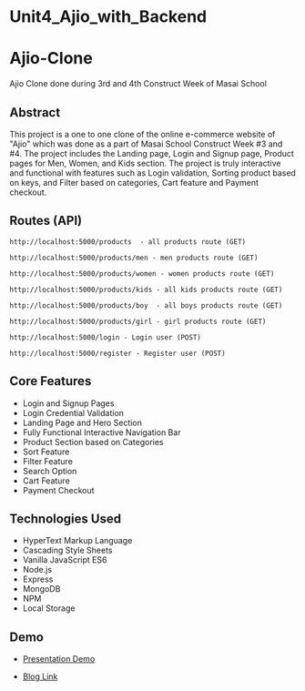 # Unit4_Ajio_with_Backend

# Ajio-Clone
Ajio Clone done during 3rd and 4th Construct Week of Masai School

## Abstract

This project is a one to one clone of the online e-commerce website of "Ajio" which was done as a part of Masai School Construct Week #3 and #4. The project includes the Landing page, Login and Signup page, Product pages for Men, Women, and Kids section. The project is truly interactive and functional with features such as Login validation, Sorting product based on keys, and Filter based on categories, Cart feature and Payment checkout.


## Routes (API)

```
http://localhost:5000/products  - all products route (GET)

http://localhost:5000/products/men - men products route (GET)

http://localhost:5000/products/women - women products route (GET)

http://localhost:5000/products/kids - all kids products route (GET)

http://localhost:5000/products/boy  - all boys products route (GET)

http://localhost:5000/products/girl - girl products route (GET)

http://localhost:5000/login - Login user (POST)

http://localhost:5000/register - Register user (POST)
```

## Core Features
- Login and Signup Pages
- Login Credential Validation
- Landing Page and Hero Section
- Fully Functional Interactive Navigation Bar
- Product Section based on Categories
- Sort Feature
- Filter Feature
- Search Option
- Cart Feature
- Payment Checkout

## Technologies Used

- HyperText Markup Language
- Cascading Style Sheets
- Vanilla JavaScript ES6
- Node.js
- Express
- MongoDB
- NPM
- Local Storage

## Demo

- [Presentation Demo](https://drive.google.com/file/d/1QSLPfpVbFv0MsfwRejW4AHChIpxenKBm/view?usp=sharing)

- [Blog Link](https://medium.com/@mswagh98/900df1151fea)
